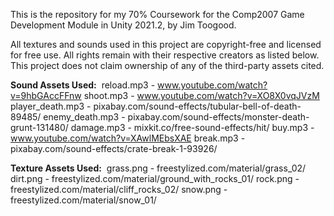 This is the repository for my 70% Coursework for the Comp2007 Game Development Module in Unity 2021.2, by Jim Toogood.


All textures and sounds used in this project are copyright-free and licensed for free use. All rights remain with their respective creators as listed below. This project does not claim ownership of any of the third-party assets cited.

**Sound Assets Used:** 
reload.mp3 - www.youtube.com/watch?v=9hbGAccFFnw
shoot.mp3 - www.youtube.com/watch?v=XO8X0vqJVzM
player_death.mp3 - pixabay.com/sound-effects/tubular-bell-of-death-89485/
enemy_death.mp3 - pixabay.com/sound-effects/monster-death-grunt-131480/
damage.mp3 - mixkit.co/free-sound-effects/hit/
buy.mp3 - www.youtube.com/watch?v=XAwlMEbsXAE
break.mp3 - pixabay.com/sound-effects/crate-break-1-93926/

**Texture Assets Used:** 
grass.png - freestylized.com/material/grass_02/
dirt.png - freestylized.com/material/ground_with_rocks_01/
rock.png - freestylized.com/material/cliff_rocks_02/
snow.png - freestylized.com/material/snow_01/

